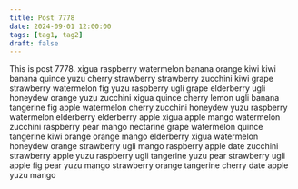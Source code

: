 ```yaml
---
title: Post 7778
date: 2024-09-01 12:00:00
tags: [tag1, tag2]
draft: false
---
```

This is post 7778.
xigua
raspberry
watermelon
banana
orange
kiwi
kiwi
banana
quince
yuzu
cherry
strawberry
strawberry
zucchini
kiwi
grape
strawberry
watermelon
fig
yuzu
raspberry
ugli
grape
elderberry
ugli
honeydew
orange
yuzu
zucchini
xigua
quince
cherry
lemon
ugli
banana
tangerine
fig
apple
watermelon
cherry
zucchini
honeydew
yuzu
raspberry
watermelon
elderberry
elderberry
apple
xigua
apple
mango
watermelon
zucchini
raspberry
pear
mango
nectarine
grape
watermelon
quince
tangerine
kiwi
orange
orange
mango
elderberry
xigua
watermelon
honeydew
orange
strawberry
ugli
mango
raspberry
apple
date
zucchini
strawberry
apple
yuzu
raspberry
ugli
tangerine
yuzu
pear
strawberry
ugli
apple
fig
pear
yuzu
mango
strawberry
orange
tangerine
cherry
date
apple
yuzu
mango
